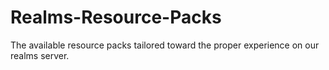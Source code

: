 # Realms-Resource-Packs
The available resource packs tailored toward the proper experience on our realms server.
